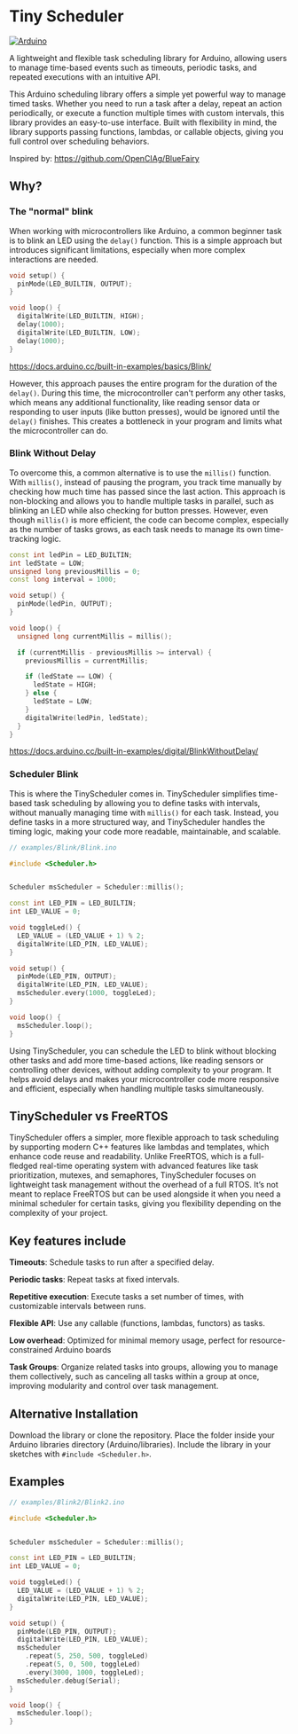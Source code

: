 # Tiny Scheduler

[![Arduino](https://img.shields.io/badge/-Arduino-00979D?style=for-the-badge&logo=Arduino&logoColor=white)](https://www.arduino.cc/reference/en/libraries/tinyscheduler/)

A lightweight and flexible task scheduling library for Arduino, allowing users to manage time-based events such as timeouts, periodic tasks, and repeated executions with an intuitive API.

This Arduino scheduling library offers a simple yet powerful way to manage timed tasks. Whether you need to run a task after a delay, repeat an action periodically, or execute a function multiple times with custom intervals, this library provides an easy-to-use interface. Built with flexibility in mind, the library supports passing functions, lambdas, or callable objects, giving you full control over scheduling behaviors.

Inspired by: <https://github.com/OpenCIAg/BlueFairy>

## Why?

### The "normal" blink

When working with microcontrollers like Arduino, a common beginner task is to blink an LED using the `delay()` function.
This is a simple approach but introduces significant limitations, especially when more complex interactions are needed.

```cpp
void setup() {
  pinMode(LED_BUILTIN, OUTPUT);
}

void loop() {
  digitalWrite(LED_BUILTIN, HIGH); 
  delay(1000);                     
  digitalWrite(LED_BUILTIN, LOW);  
  delay(1000);                     
}
```

<https://docs.arduino.cc/built-in-examples/basics/Blink/>

However, this approach pauses the entire program for the duration of the `delay()`.
During this time, the microcontroller can't perform any other tasks, which means any additional functionality, like reading sensor data or responding to user inputs (like button presses), would be ignored until the `delay()` finishes.
This creates a bottleneck in your program and limits what the microcontroller can do.

### Blink Without Delay

To overcome this, a common alternative is to use the `millis()` function. With `millis()`, instead of pausing the program, you track time manually by checking how much time has passed since the last action.
This approach is non-blocking and allows you to handle multiple tasks in parallel, such as blinking an LED while also checking for button presses.
However, even though `millis()` is more efficient, the code can become complex, especially as the number of tasks grows, as each task needs to manage its own time-tracking logic.

```cpp
const int ledPin = LED_BUILTIN;
int ledState = LOW;
unsigned long previousMillis = 0;
const long interval = 1000;

void setup() {
  pinMode(ledPin, OUTPUT);
}

void loop() {
  unsigned long currentMillis = millis();

  if (currentMillis - previousMillis >= interval) {
    previousMillis = currentMillis;

    if (ledState == LOW) {
      ledState = HIGH;
    } else {
      ledState = LOW;
    }
    digitalWrite(ledPin, ledState);
  }
}
```

<https://docs.arduino.cc/built-in-examples/digital/BlinkWithoutDelay/>

### Scheduler Blink

This is where the TinyScheduler comes in.
TinyScheduler simplifies time-based task scheduling by allowing you to define tasks with intervals, without manually managing time with `millis()` for each task.
Instead, you define tasks in a more structured way, and TinyScheduler handles the timing logic, making your code more readable, maintainable, and scalable.

```cpp
// examples/Blink/Blink.ino

#include <Scheduler.h>


Scheduler msScheduler = Scheduler::millis();

const int LED_PIN = LED_BUILTIN;
int LED_VALUE = 0;

void toggleLed() {
  LED_VALUE = (LED_VALUE + 1) % 2;
  digitalWrite(LED_PIN, LED_VALUE);
}

void setup() {
  pinMode(LED_PIN, OUTPUT);
  digitalWrite(LED_PIN, LED_VALUE);
  msScheduler.every(1000, toggleLed);
}

void loop() {
  msScheduler.loop();
}
```

Using TinyScheduler, you can schedule the LED to blink without blocking other tasks and add more time-based actions, like reading sensors or controlling other devices, without adding complexity to your program.
It helps avoid delays and makes your microcontroller code more responsive and efficient, especially when handling multiple tasks simultaneously.

## TinyScheduler vs FreeRTOS

TinyScheduler offers a simpler, more flexible approach to task scheduling by supporting modern C++ features like lambdas and templates, which enhance code reuse and readability.
Unlike FreeRTOS, which is a full-fledged real-time operating system with advanced features like task prioritization, mutexes, and semaphores, TinyScheduler focuses on lightweight task management without the overhead of a full RTOS.
It’s not meant to replace FreeRTOS but can be used alongside it when you need a minimal scheduler for certain tasks, giving you flexibility depending on the complexity of your project.

## Key features include

**Timeouts**: Schedule tasks to run after a specified delay.

**Periodic tasks**: Repeat tasks at fixed intervals.

**Repetitive execution**: Execute tasks a set number of times, with customizable intervals between runs.

**Flexible API**: Use any callable (functions, lambdas, functors) as tasks.

**Low overhead**: Optimized for minimal memory usage, perfect for resource-constrained Arduino boards

**Task Groups**: Organize related tasks into groups, allowing you to manage them collectively, such as canceling all tasks within a group at once, improving modularity and control over task management.

## Alternative Installation

Download the library or clone the repository.
Place the folder inside your Arduino libraries directory (Arduino/libraries).
Include the library in your sketches with `#include <Scheduler.h>`.

## Examples

```cpp
// examples/Blink2/Blink2.ino

#include <Scheduler.h>


Scheduler msScheduler = Scheduler::millis();

const int LED_PIN = LED_BUILTIN;
int LED_VALUE = 0;

void toggleLed() {
  LED_VALUE = (LED_VALUE + 1) % 2;
  digitalWrite(LED_PIN, LED_VALUE);
}

void setup() {
  pinMode(LED_PIN, OUTPUT);
  digitalWrite(LED_PIN, LED_VALUE);
  msScheduler
    .repeat(5, 250, 500, toggleLed)
    .repeat(5, 0, 500, toggleLed)
    .every(3000, 1000, toggleLed);
  msScheduler.debug(Serial);
}

void loop() {
  msScheduler.loop();
}
```
